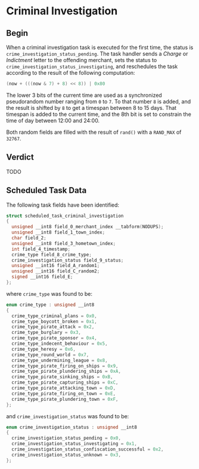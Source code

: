 # Criminal Investigation

## Begin
When a criminal investigation task is executed for the first time, the status is `crime_investigation_status_pending`.
The task handler sends a *Charge* or *Indictment* letter to the offending merchant, sets the status to `crime_investigation_status_investigating`, and reschedules the task according to the result of the following computation:
```c
(now + (((now & 7) + 8) << 8)) | 0x80
```

The lower 3 bits of the current time are used as a synchronized pseudorandom number ranging from `0` to `7`.
To that number `8` is added, and the result is shifted by `8` to get a timespan between 8 to 15 days.
That timespan is added to the current time, and the 8th bit is set to constrain the time of day between 12:00 and 24:00.

Both random fields are filled with the result of `rand()` with a `RAND_MAX` of `32767`.

## Verdict
TODO

## Scheduled Task Data
The following task fields have been identified:
```c
struct scheduled_task_criminal_investigation
{
  unsigned __int8 field_0_merchant_index __tabform(NODUPS);
  unsigned __int8 field_1_town_index;
  char field_2;
  unsigned __int8 field_3_hometown_index;
  int field_4_timestamp;
  crime_type field_8_crime_type;
  crime_investigation_status field_9_status;
  unsigned __int16 field_A_random1;
  unsigned __int16 field_C_random2;
  signed __int16 field_E;
};
```

where `crime_type` was found to be:
```c
enum crime_type : unsigned __int8
{
  crime_type_criminal_plans = 0x0,
  crime_type_boycott_broken = 0x1,
  crime_type_pirate_attack = 0x2,
  crime_type_burglary = 0x3,
  crime_type_pirate_sponsor = 0x4,
  crime_type_indecent_behaviour = 0x5,
  crime_type_heresy = 0x6,
  crime_type_round_world = 0x7,
  crime_type_undermining_league = 0x8,
  crime_type_pirate_firing_on_ships = 0x9,
  crime_type_pirate_plundering_ships = 0xA,
  crime_type_pirate_sinking_ships = 0xB,
  crime_type_pirate_capturing_ships = 0xC,
  crime_type_pirate_attacking_town = 0xD,
  crime_type_pirate_firing_on_town = 0xE,
  crime_type_pirate_plundering_town = 0xF,
};
```

and `crime_investigation_status` was found to be:
```c
enum crime_investigation_status : unsigned __int8
{
  crime_investigation_status_pending = 0x0,
  crime_investigation_status_investigating = 0x1,
  crime_investigation_status_confiscation_successful = 0x2,
  crime_investigation_status_unknown = 0x3,
};
```
